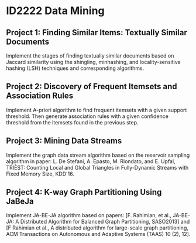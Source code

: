 # ID2222 Data Mining

## Project 1: Finding Similar Items: Textually Similar Documents

Implement the stages of finding textually similar documents based on Jaccard similarity using the shingling, minhashing, and locality-sensitive hashing (LSH) techniques and corresponding algorithms.

## Project 2: Discovery of Frequent Itemsets and Association Rules

Implement A-priori algorithm to find frequent itemsets with a given support threshold. Then generate association rules with a given confidence threshold from the itemsets found in the previous step.

## Project 3: Mining Data Streams

Implement the graph data stream algorithm based on the reservoir sampling algorithm in paper: L. De Stefani, A. Epasto, M. Riondato, and E. Upfal, TRIÈST: Counting Local and Global Triangles in Fully-Dynamic Streams with Fixed Memory Size, KDD'16.

## Project 4: K-way Graph Partitioning Using JaBeJa

Implement JA-BE-JA algorithm based on papers: [F. Rahimian, et al., JA-BE-JA: A Distributed Algorithm for Balanced Graph Partitioning, SASO2013] and [F Rahimian et al., A distributed algorithm for large-scale graph partitioning, ACM Transactions on Autonomous and Adaptive Systems (TAAS) 10 (2), 12]. 



